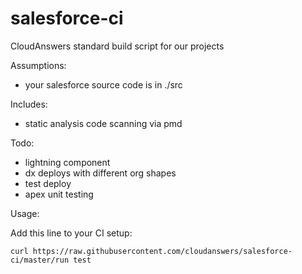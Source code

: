 salesforce-ci
=============

CloudAnswers standard build script for our projects

Assumptions:

- your salesforce source code is in ./src

Includes:

- static analysis code scanning via pmd

Todo:

- lightning component
- dx deploys with different org shapes
- test deploy
- apex unit testing

Usage:

Add this line to your CI setup:

    curl https://raw.githubusercontent.com/cloudanswers/salesforce-ci/master/run test
